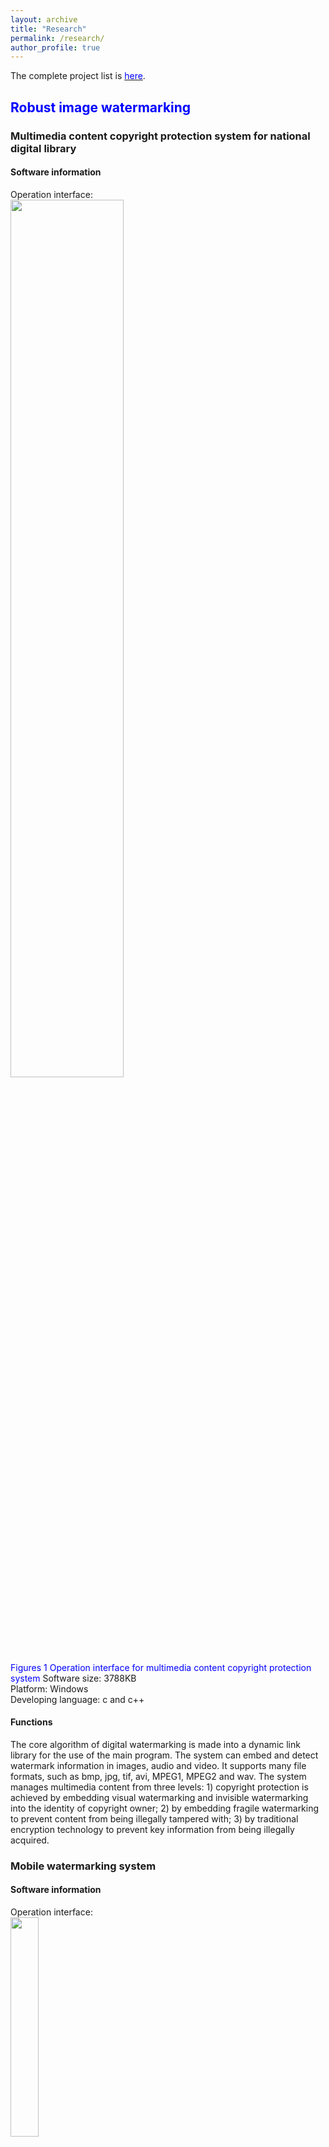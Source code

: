 ```yaml
---
layout: archive
title: "Research"
permalink: /research/
author_profile: true
---
```

The complete project list is [<font color='blue'>here</font>](https://xszhugh.github.io/files/projects.pdf "Projects").  

<!--## [<font color='blue'>Robust image watermarking</font>](https://github.com/academicpages/academicpages.github.io "Image watermarking")--> 
<!--## [<font color='blue'>Robust video watermarking</font>](https://github.com/academicpages/academicpages.github.io "Video watermarking") -->  
<!--## [<font color='blue'>Fast patch matching</font>](https://github.com/academicpages/academicpages.github.io "Patch matching") -->  
<!--## [<font color='blue'>Compressed sensing</font>](https://github.com/academicpages/academicpages.github.io "compressed sensing") -->  
<!--## [<font color='blue'>Inpainting forensics</font>](https://xszhugh.github.io/_pages/inpainting-forensics.md "Forensics")  --> 
<!--## [<font color='blue'>DNA data processing</font>](https://github.com/academicpages/academicpages.github.io "DNA")  -->
## <font color='blue'>Robust image watermarking</font>
### Multimedia content copyright protection system for national digital library
#### Software information
Operation interface:  
<img src="https://xszhugh.github.io/images/national-digital-library.png" width="60%"  />   
<font color='blue'>Figures 1 Operation interface for multimedia content copyright protection system   </font>
Software size: 3788KB  
Platform: Windows  
Developing language: c and c++  
#### Functions  
The core algorithm of digital watermarking is made into a dynamic link library for the use of the main program. The system can embed and detect watermark information in images, audio and video. It supports many file formats, such as bmp, jpg, tif, avi, MPEG1, MPEG2 and wav. The system manages multimedia content from three levels: 1) copyright protection is achieved by embedding visual watermarking and invisible watermarking into the identity of copyright owner; 2) by embedding fragile watermarking to prevent content from being illegally tampered with; 3) by traditional encryption technology to prevent key information from being illegally acquired. 

### Mobile watermarking system  
#### Software information  
Operation interface:  
<img src="https://xszhugh.github.io/images/mobile-watermarking.png" width="30%"  />   
<font color='blue'>Figures 2 Operation interface for Mobile watermarking system   </font>
Software size: 87KB  
Platform: Win CE  
Developing language: c and c++  
####  Functions  
When embedding watermark, the complete path of the target image , watermark information and key are filled in the operation interface, and the watermark information is embedded into the target image by the watermark embedding module. When detecting watermark, the complete path of the target image and watermark key are input into the operation interface, and the watermark information is extracted and displayed by the watermark detection module. The system can be directly run on the terminal equipment to protect the copyright of digital images, and can be applied to secure communications, digital fingerprints, copy control and broadcast monitoring.

### Robust watermarking technology for cultural relics and art pictures  
#### Software information  
Operation interface:   
<img src="https://xszhugh.github.io/images/cultural-watermarking.png" width="60%"  />   
<font color='blue'>Figures 3 Operation interface for cultural image watermarking   </font>
Platform: Windows  
Developing language: c and c++  
#### functions
It mainly solves the problem of watermark embedding and detection in large-scale cultural relic images (see Fig. 10). The core algorithm of digital watermarking is made into a dynamic link library for the host program to call. The algorithm has three typical features: 1) watermark is embedded in the transform domain of the signal, but the whole watermark embedding process only needs to carry out one inverse transform to the carrier signal, which greatly reduces the complexity of the watermark; 2) watermark embedding strength is adaptively adjusted in image space domain, which is especially for images with damaged or irregular shape cultural relics, such as unearthed ancient costumes, murals, and pictures of ancient inscriptions; 3) The use of image moments based on fast image normalization technology to enhance the robustness of watermarking against geometric attacks. The scheme has been successfully applied to the copyright protection system of cultural relics and literary pictures in the National Library.  
<img src="https://xszhugh.github.io/images/cultural-images.png" width="80%"  />   
<font color='blue'>Figures 4 Original and watermarked cultural images  </font>

### Robust multi-bit video watermarking for national TV drama filing and management system  
#### Software information  
Operation interface:  
<img src="https://xszhugh.github.io/images/video-watermarking.png" width="60%"  />   
<font color='blue'>Figures 5 Operation interface for robust multi-bit video watermarking   </font>
Platform: Windows  
Developing language: c and c++  
#### functions
To test the copyright or source of TV drama, the scheme combines Trellis code, three-dimensional wavelet transform, affine modular transformation based scrambling algorithm, and quantization modulation based on random normalized correlation coefficients. The main feature of the scheme is to set the relevant parameters of watermark embedding rate and robustness on the basis of rigorous theoretical analysis and Monte Carlo simulation experiment. Watermarking detection is blind detection, and does not need the watermark embedding strength information. It can hide multi-bit watermark information in the video signal and satisfy the human eye imperceptibility. It has good robustness to video coding, transcoding, Gamma correction, noise, filtering and other operations.  
<img src="https://xszhugh.github.io/images/video-watermarking-process.png" width="80%"  />   
<font color='blue'>Figures 5 Multi-bit video watermark embedding process  </font> 

### Robust Double Domain Watermarking for Binary Document Image 
[[paper](http://cjc.ict.ac.cn/online/onlinepaper/zxs-2014615143525.pdf)] [source code] [dataset] 
#### Background   
With the rapid development of electronic publishing industry, more and more documents are stored and transmitted in binary image format. Since digital document is easy to copy and edit, the copyright protection becomes an urgent issue. As such a promising technique, binary document image watermarking is always one of the active research topics in multimedia security area, and attracts more and more attention.   
#### Watermark embedding and decoding  
The watermark patterns are generated as signals in the discrete cosine transform (DCT) domain, and modulated with the embedded message. The modulated signal is then transformed into the spatial domain and adapted to the characteristics of human visual system by adjusting the localized embedding strengths before embedding. Watermark extractions can be performed by applying a correlation based detector in either of the two domains. The effects of perceptually shaping and the number of the flipped pixels on watermark decoding are also analyzed carefully. The DDW method is combined with an image normalization procedure, which is developed particularly for document image through skew detection and character segmentation, in order to resist synchronization distortions.  
<img src="https://xszhugh.github.io/images/ddw-geo.png" width="80%"  />   
<font color='blue'>Figures 1 The process for image normalization: Hough transform, projection in row and column (left, middle and right in 1st row), original image, word segment and normalized image (left, middle, right in 2nd row).   </font> 
<img src="https://xszhugh.github.io/images/ddwemb.png" width="60%"  />   
<font color='blue'>Figures 2 The process for watermark generation and embedding.   </font> 
<img src="https://xszhugh.github.io/images/ddwdec.png" width="60%"  />   
<font color='blue'>Figures 3 Watermark extration process.   </font> 
### Experimental results  
The experimental results show that the presented scheme manifests the good robustness against common image manipulations, geometrical attacks as well as print-scan process.  
<img src="https://xszhugh.github.io/images/ddw-ber.png" width="80%"  />   
<font color='blue'>Figures 4 Robustness comparisons for different types of attacks: Gaussian noise, pepper-salt noise, low-pass filtering, image rotation, and image scaling (from left to right).   </font> 
<img src="https://xszhugh.github.io/images/ddw-sign.png" width="80%"  />   
<font color='blue'>Figures 5 Robustness evaluation with a watermark sign: origian watermark sign and the attacked document images (from left to right in 1st row), the extracted watermark by Wu [8] (2nd row), by Qi [9] (3rd row), and by DDW (last row).   </font> 


### Normalized Correlation-Based Quantization Modulation for Robust Watermarking
[[paper](https://ieeexplore.ieee.org/stamp/stamp.jsp?tp=&arnumber=6860239)] [source code] [dataset] 
#### Background   
The security of digital information becomes an important concern in the digital multimedia era. As such a promising technique, digital watermarking is always one of the active research topics in the multimedia area. Watermarking has many other applications, including copyright protection, access control, authentication, broadcast monitoring, traitor tracing, covert communication, etc.  
<!--<img src="https://xszhugh.github.io/images/ncqm-framework.png" width="300" height="120" alt="CSDN图标" />-->
<!--![image](https://xszhugh.github.io/images/ncqm-principle.png=200*200)-->
<!--![image](https://xszhugh.github.io/images/ncqm-principle.png?imageView/1/w/225/q/45)  -->
<!--<center>-->
<!--<img src="https://xszhugh.github.io/images/ncqm-principle.png" width="25%" height="25%" />-->
<!--$ $-->
<!--Figure 1. Lena-->
<!--</center>-->
#### NC-based quantization modulation (NCQM)  
A feature signal is obtained by computing the normalized correlation (NC) between the host signal $\vec{x}$ and a random signal $\vec{u}$. Information modulation is carried out on the generated NC by selecting a codeword from the codebook associated with the embedded information. The watermarked signal is produced to provide the modulated NC in the sense of minimizing the embedding distortion.  
<!--<div style="float:left;border:solid 1px 000;margin:2px;"><img src="https://xszhugh.github.io/images/ncqm-framework.png" width="20%" /></div>-->
<!--<div style="float:left;border:solid 1px 000;margin:2px;"><img src="https://xszhugh.github.io/images/ncqm-principle.png" width="20%" /></div>  -->
<!--<div style="clear:both;"></div>-->

<figure class="half">
<a href="https://xszhugh.github.io/images/ncqm-framework.png"><img src="https://xszhugh.github.io/images/ncqm-framework.png" width="60%" ></a>&emsp;&emsp;&emsp;&emsp;<a href="https://xszhugh.github.io/images/ncqm-principle.png" ><img src="https://xszhugh.github.io/images/ncqm-principle.png" width="20%"  ></a>  
</figure>    
<!--![image](https://xszhugh.github.io/images/ncqm-principle.png)-->  

<font color='blue'>Figures 1 and 2 The basic watermarking model (left) and a geometric interpretation of watermark embedding and removal (right).   </font>   

### Experimental results  
Numerical simulations on artificial signals confirm the validity of our analyses and exhibit that NCQM achieves the performance closer to the lower bound by decreasing DWR. Simulations on real images show that the proposed NCQM not only achieves the improved watermark imperceptibility and a higher embedding capacity in high-noise regimes, but also is more robust to a wide range of attacks, e.g., valumetric scaling, Gaussian filtering, additive noise, Gamma correction, and Gray-level transformations, as compared with the state-of-the-art watermarking methods.  
<!--![image](https://xszhugh.github.io/images/ncqm-pevswnr.png)-->
<!--![image](https://xszhugh.github.io/images/ncqm-real-images.png)-->
<!--![image](https://xszhugh.github.io/images/ncqm-robust1.png)-->
<!--![image](https://xszhugh.github.io/images/ncqm-robust2.png)-->
<!--![image](https://xszhugh.github.io/images/ncqm-robust3.png)![image](https://xszhugh.github.io/images/ncqm-robust4.png)-->
<!--![image](https://xszhugh.github.io/images/ncqm-robust6.png)![image](https://xszhugh.github.io/images/ncqm-robust5.png)-->
<img src="https://xszhugh.github.io/images/ncqm-pevswnr.png" width="80%"  />  
<font color='blue'>Figure 3 Theoretical bit-error probability versus WNR for LBM, STDM, QP as 
well as NCQM and the performance lower bound proposed in [28].   </font>   
<img src="https://xszhugh.github.io/images/ncqm-real-images.png" width="80%" />   
<font color='blue'>Figure 4 The original images (first and third columns) and corresponding watermarked
copies using the NCQM method with a 128-bit message embedded and dB (second and fourth columns).   </font>     

<font color='blue'>Table 1 COMPARING BER (%) OF NCQM, RDM [14], STDM [6], AND ZAREIAN’S METHOD [20] UNDER DIFFERENT TYPES OF ATTACKS (MESSAGE LENGTH = 192 BITS, MSSIM=0.9939).   </font>  
<img src="https://xszhugh.github.io/images/ncqm-robust1.png" width="80%"  />    
<font color='blue'>Table 2 COMPARING BER (%) OF NCQM, RDM [14], STDM [6], AND ZAREIAN’S METHOD [20] UNDER NOISING AND FILTERING ATTACKS (MESSAGE LENGTH = 192 BITS, MSSIM=0.9939).   </font>  
<img src="https://xszhugh.github.io/images/ncqm-robust2.png" width="80%"  />   

<font color='blue'>Table 3 COMPARING BER (%) OF OUR METHOD AND THE METHODS IN [10], [12], [16] AND [18] UNDER DIFFERENT TYPES OF ATTACKS (MESSAGE LENGTH = 192 BITS, MSSIM=0.9939).   </font>   
<figure class="half">
<a href="https://xszhugh.github.io/images/ncqm-robust3.png"><img src="https://xszhugh.github.io/images/ncqm-robust3.png" width="33%" ></a>&emsp;&emsp;&emsp;&emsp;<a href="https://xszhugh.github.io/images/ncqm-robust4.png" ><img src="https://xszhugh.github.io/images/ncqm-robust4.png" width="33%"  ></a>  
</figure>    

<font color='blue'>Table 4 COMPARING BER (%) OF OUR METHOD AND THE METHODS IN [17] AND [36] UNDER DIFFERENT TYPES OF ATTACKS (MESSAGE LENGTH = 192 BITS, MSSIM=0.9939).   </font>   
<figure class="half">
<a href="https://xszhugh.github.io/images/ncqm-robust6.png"><img src="https://xszhugh.github.io/images/ncqm-robust6.png" width="33%" ></a>&emsp;&emsp;&emsp;&emsp;<a href="https://xszhugh.github.io/images/ncqm-robust5.png" ><img src="https://xszhugh.github.io/images/ncqm-robust5.png" width="33%"  ></a>  
</figure>  

## <font color='blue'>Robust video watermarking</font>
## <font color='blue'>Fast patch matching</font>
## <font color='blue'>Compressed sensing</font>
## <font color='blue'>Inpainting forensics</font>
### A deep learning approach to patch-based image inpainting forensics
[[paper](https://www.sciencedirect.com/science/article/pii/S0923596518305344)] [source code] [dataset] 
<!--[Experimental results]-->
#### Background   
Although image inpainting is now an effective image editing technique, limited work has been done for inpainting forensics. The main drawbacks of the conventional inpainting forensics methods lie in the difficulties on inpainting feature extraction and the very high computational cost.   
![inpainting-application](https://xszhugh.github.io/images/inpainting-application.png)
<font color='blue'>Figure 1 Inpainting applications: scratch or text removal, recovery of missing blocks, object removal </font>
#### Main contribution   
The main contribution of this paper is as follows. First, CNNs tend to learn features to represent the image content rather than the manipulation information. To solve this problem, we construct a class label matrix for an image instead of a single label to provide more supervisory information for the training process. Second, the inpainted pixels are usually much less than the uninpainted ones, causing the imbalance between the positive and negative sample data. For this problem, we design the weighted cross-entropy as the loss function for the training. Last, the CNN is built following the encoder–decoder network, which allows to predict the inpainting probability for each pixel in an image. 
![cnn-forensics](https://xszhugh.github.io/images/cnn-forensics.png)
<font color='blue'>Figure 2 The layout, architecture and parameter settings of the CNN for inpainting forensics </font>
### Experimental results
By the established CNN, inpainting forensics does not need to consider feature extraction and classifier design, and use any postprocessing as in conventional forensics methods. They are combined into the unique framework and optimized simultaneously. Experimental results show that the proposed method achieves superior performance in terms of true positive rate, false positive rate and the running time, as compared with state-of-the-art methods for inpainting forensics, and is very robust against JPEG compression and scaling manipulations.  
![figure3](https://xszhugh.github.io/images/cnn-forensics-results.png)  
<font color='blue'>Figure 3 The uninpainted images with the missing regions (marked in green) and different removing ratioes, the inpainted images (2st row) and the corresponding tampered region detection results obtained by the methods proposed in [13] (3rd row) and [14] (4th row), and our CNN (5th row). </font>  
<font color='blue'>Table 1 Comparing TPR (%), FPR (%) and AP (%) of Refs. [13,14] and the proposed method. </font>
![table](https://xszhugh.github.io/images/cnn-forensics-table1.png)  
<font color='blue'>Table 2 Comparing TPR (%), FPR (%) and AP (%) of the CNN with the loss function being WCEL and ACEL respectively. </font>
![table](https://xszhugh.github.io/images/cnn-forensics-table2.png)  

## <font color='blue'>DNA data processing</font>
